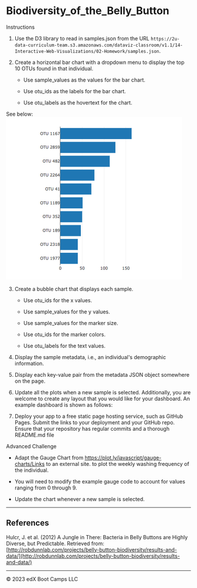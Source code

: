 # Biodiversity_of_the_Belly_Button

Instructions

1. Use the D3 library to read in samples.json from the URL `https://2u-data-curriculum-team.s3.amazonaws.com/dataviz-classroom/v1.1/14-Interactive-Web-Visualizations/02-Homework/samples.json`.

2. Create a horizontal bar chart with a dropdown menu to display the top 10 OTUs found in that individual.

    - Use sample_values as the values for the bar chart.

    - Use otu_ids as the labels for the bar chart.

    - Use otu_labels as the hovertext for the chart.

See below:
![Horizontal Bar Chart](Images/hw01.png)



3. Create a bubble chart that displays each sample.

    - Use otu_ids for the x values.

    - Use sample_values for the y values.

    - Use sample_values for the marker size.

    - Use otu_ids for the marker colors.

    - Use otu_labels for the text values.



4. Display the sample metadata, i.e., an individual's demographic information.

5. Display each key-value pair from the metadata JSON object somewhere on the page.



6. Update all the plots when a new sample is selected. Additionally, you are welcome to create any layout that you would like for your dashboard. An example dashboard is shown as follows:



7. Deploy your app to a free static page hosting service, such as GitHub Pages. Submit the links to your deployment and your GitHub repo. Ensure that your repository has regular commits and a thorough README.md file

Advanced Challenge

- Adapt the Gauge Chart from https://plot.ly/javascript/gauge-charts/Links to an external site. to plot the weekly washing frequency of the individual.

- You will need to modify the example gauge code to account for values ranging from 0 through 9.

- Update the chart whenever a new sample is selected.

- - -

## References

Hulcr, J. et al. (2012) A Jungle in There: Bacteria in Belly Buttons are Highly Diverse, but Predictable. Retrieved from: [http://robdunnlab.com/projects/belly-button-biodiversity/results-and-data/](http://robdunnlab.com/projects/belly-button-biodiversity/results-and-data/)

- - -

© 2023 edX Boot Camps LLC